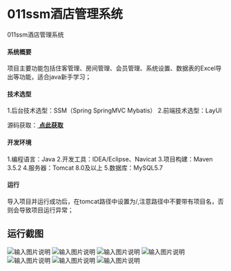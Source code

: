 # 011ssm酒店管理系统
011ssm酒店管理系统



#### 系统概要
项目主要功能包括住客管理、房间管理、会员管理、系统设置、数据表的Excel导出等功能，适合java新手学习；

#### 技术选型
1.后台技术选型：SSM（Spring SpringMVC Mybatis）
2.前端技术选型：LayUI

源码获取：[ **点此获取** ](http://www.shuyue.fun/index.php?type=productinfo&id=109)

#### 开发环境
1.编程语言：Java
2.开发工具：IDEA/Eclipse、Navicat
3.项目构建：Maven 3.5.2
4.服务器：Tomcat 8.0及以上
5.数据库：MySQL5.7

#### 运行
导入项目并运行成功后，在tomcat路径中设置为/,注意路径中不要带有项目名，否则会导致项目运行异常；

## 运行截图

![输入图片说明](https://images.gitee.com/uploads/images/2021/0317/112326_28812cdf_863230.png "屏幕截图.png")
![输入图片说明](https://images.gitee.com/uploads/images/2021/0317/112337_59564f19_863230.png "屏幕截图.png")
![输入图片说明](https://images.gitee.com/uploads/images/2021/0317/112345_d84c1c11_863230.png "屏幕截图.png")
![输入图片说明](https://images.gitee.com/uploads/images/2021/0317/112354_ad4f1283_863230.png "屏幕截图.png")
![输入图片说明](https://images.gitee.com/uploads/images/2021/0317/112404_9de98586_863230.png "屏幕截图.png")
![输入图片说明](https://images.gitee.com/uploads/images/2021/0317/123750_d507ea22_863230.png "屏幕截图.png")
![输入图片说明](https://images.gitee.com/uploads/images/2021/0317/123807_aa69a223_863230.png "屏幕截图.png")



